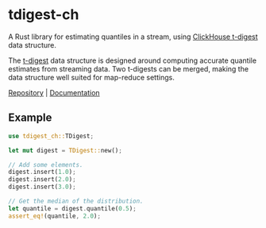 # tdigest-ch

A Rust library for estimating quantiles in a stream,
using [ClickHouse t-digest][ClickHouseRefTDigest] data structure.

The [t-digest][Dunning19] data structure is designed around computing
accurate quantile estimates from streaming data. Two t-digests can be merged,
making the data structure well suited for map-reduce settings.

[Repository] | [Documentation]

[ClickHouseRefTDigest]: https://clickhouse.com/docs/en/sql-reference/aggregate-functions/reference/quantiletdigest/
[Dunning19]: https://github.com/tdunning/t-digest/blob/main/docs/t-digest-paper/histo.pdf
[Repository]: https://github.com/vivienm/rust-tdigest-ch
[Documentation]: https://vivienm.github.io/rust-tdigest-ch/tdigest_ch/

## Example

```rust
use tdigest_ch::TDigest;

let mut digest = TDigest::new();

// Add some elements.
digest.insert(1.0);
digest.insert(2.0);
digest.insert(3.0);

// Get the median of the distribution.
let quantile = digest.quantile(0.5);
assert_eq!(quantile, 2.0);
```
